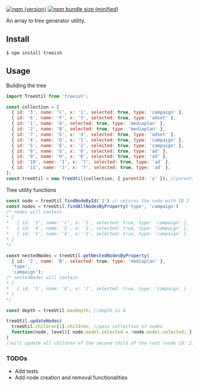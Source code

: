 [![npm (version)](https://img.shields.io/npm/v/treeish.svg)](https://img.shields.io/npm/v/treeish.svg) [![npm bundle size (minified)](https://img.shields.io/github/size/anirvann/treeish/dist/bundle.js.svg)](https://img.shields.io/github/size/anirvann/treeish/dist/bundle.js.svg)

An array to tree generator utility.

## Install
```
$ npm install treeish
```

## Usage

Building the tree
```js
import TreeUtil from 'treeish';

const collection = [
  { id: '3', name: 'C', x: '1', selected: true, type: 'campaign' },
  { id: '6', name: 'F', x: '3', selected: true, type: 'adset' },
  { id: '1', name: 'A', selected: true, type: 'mediaplan' },
  { id: '2', name: 'B', selected: true, type: 'mediaplan' },
  { id: '7', name: 'G', x: '4', selected: true, type: 'adset' },
  { id: '4', name: 'D', x: '1', selected: true, type: 'campaign' },
  { id: '5', name: 'E', x: '2', selected: true, type: 'campaign' },
  { id: '8', name: 'G', x: '6', selected: true, type: 'ad' },
  { id: '9', name: 'H', x: '6', selected: true, type: 'ad' },
  { id: '10', name: 'I', x: '7', selected: true, type: 'ad' },
  { id: '11', name: 'J', x: '7', selected: true, type: 'ad' },
];
const treeUtil = new TreeUtil(collection, { parentId: 'x' }); //parentId key is 'x'
```
Tree utility functions
```js
const node = treeUtil.findNodeById('2') // returns the node with ID 2
const nodes = treeUtil.findAllNodesByProperty('type', 'campaign')
/* nodes will contain 
* [
*   { id: '3', name: 'C', x: '1', selected: true, type: 'campaign' },
*   { id: '4', name: 'D', x: '1', selected: true, type: 'campaign' },
*   { id: '5', name: 'E', x: '2', selected: true, type: 'campaign' }
* ]
*/

const nestedNodes = treeUtil.getNestedNodesByProperty(
  { id: '2', name: 'B', selected: true, type: 'mediaplan' },
  'type', 
  'campaign');
/* nestedNodes will contain 
* [
*   { id: '5', name: 'E', x: '2', selected: true, type: 'campaign' }
* ]
*/

const depth = treeUtil.maxDepth; //depth is 4

treeUtil.updateNodes(
  treeUtil.children[1].children, //pass collection of nodes
  function(node, level){ node.model.selected = !node.model.selected; }
)
//will update all children of the second child of the root (node id: 2)
```

### TODOs
* Add tests
* Add node creation and removal functionalities